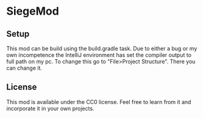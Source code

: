 # SiegeMod

## Setup

This mod can be build using the build.gradle task.
Due to either a bug or my own incompetence the IntelliJ environment has set the compiler output
to full path on my pc. To change this go to "File>Project Structure". There you can change it.

## License

This mod is available under the CC0 license. Feel free to learn from it and incorporate it in your own projects.
